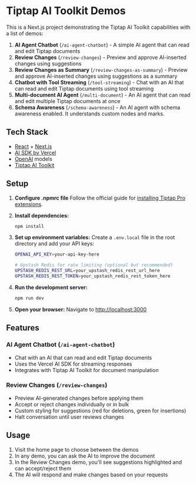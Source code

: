 # Tiptap AI Toolkit Demos

This is a Next.js project demonstrating the Tiptap AI Toolkit capabilities with a list of demos:

1. **AI Agent Chatbot** (`/ai-agent-chatbot`) - A simple AI agent that can read and edit Tiptap documents
2. **Review Changes** (`/review-changes`) - Preview and approve AI-inserted changes using suggestions
3. **Review Changes as Summary** (`/review-changes-as-summary`) - Preview and approve AI-inserted changes using suggestions as a summary
4. **Chatbot with Tool Streaming** (`/tool-streaming`) - Chat with an AI that can read and edit Tiptap documents using tool streaming
5. **Multi-document AI Agent** (`/multi-document`) - An AI agent that can read and edit multiple Tiptap documents at once
6. **Schema Awareness** (`/schema-awareness`) - An AI agent with schema awareness enabled. It understands custom nodes and marks.

## Tech Stack

- [React](https://react.dev/) + [Next.js](https://nextjs.org/)
- [AI SDK by Vercel](https://ai-sdk.dev/)
- [OpenAI](https://openai.com/) models
- [Tiptap AI Toolkit](https://tiptap.dev/docs/content-ai/capabilities/ai-toolkit/overview)

## Setup

1. **Configure .npmrc file**
   Follow the official guide for [installing Tiptap Pro extensions](https://tiptap.dev/docs/guides/pro-extensions).

1. **Install dependencies:**
   ```bash
   npm install
   ```

2. **Set up environment variables:**
   Create a `.env.local` file in the root directory and add your API keys:
   ```bash
   OPENAI_API_KEY=your-api-key-here
   
   # Upstash Redis for rate limiting (optional but recommended)
   UPSTASH_REDIS_REST_URL=your_upstash_redis_rest_url_here
   UPSTASH_REDIS_REST_TOKEN=your_upstash_redis_rest_token_here
   ```

3. **Run the development server:**
   ```bash
   npm run dev
   ```

4. **Open your browser:**
   Navigate to [http://localhost:3000](http://localhost:3000)

## Features

### AI Agent Chatbot (`/ai-agent-chatbot`)
- Chat with an AI that can read and edit Tiptap documents
- Uses the Vercel AI SDK for streaming responses
- Integrates with Tiptap AI Toolkit for document manipulation

### Review Changes (`/review-changes`)
- Preview AI-generated changes before applying them
- Accept or reject changes individually or in bulk
- Custom styling for suggestions (red for deletions, green for insertions)
- Halt conversation until user reviews changes

## Usage

1. Visit the home page to choose between the demos
2. In any demo, you can ask the AI to improve the document
3. In the Review Changes demo, you'll see suggestions highlighted and can accept/reject them
4. The AI will respond and make changes based on your requests